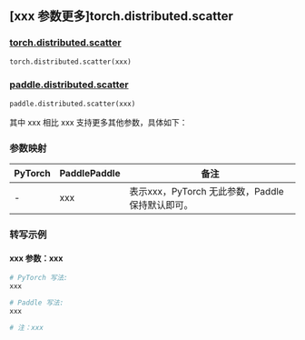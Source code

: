 ## [xxx 参数更多]torch.distributed.scatter

### [torch.distributed.scatter](https://pytorch.org/docs/1.13/distributed.html#torch.distributed.scatter)

```python
torch.distributed.scatter(xxx)
```

### [paddle.distributed.scatter](https://www.paddlepaddle.org.cn/documentation/docs/zh/api/paddle/distributed/scatter_cn.html)

```python
paddle.distributed.scatter(xxx)
```

其中 xxx 相比 xxx 支持更多其他参数，具体如下：

### 参数映射

| PyTorch | PaddlePaddle | 备注 |
| ------- | ------------ | ---- |
|    -    |    xxx    | 表示xxx，PyTorch 无此参数，Paddle 保持默认即可。 |

### 转写示例

#### xxx 参数：xxx
``` python
# PyTorch 写法:
xxx

# Paddle 写法:
xxx

# 注：xxx
```
